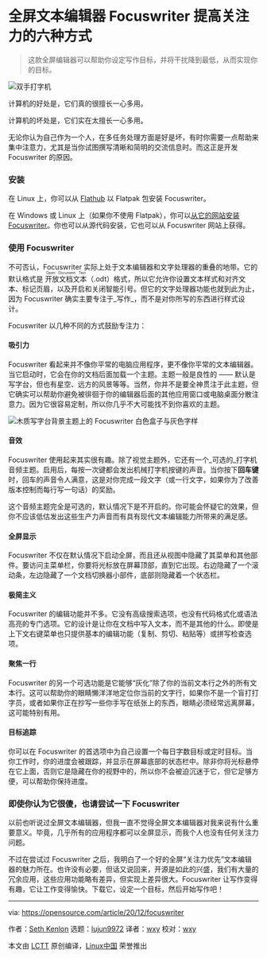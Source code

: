 [#]: collector: (lujun9972)
[#]: translator: (wxy)
[#]: reviewer: ( )
[#]: publisher: ( )
[#]: url: ( )
[#]: subject: (6 ways this fullscreen text editor improves focus)
[#]: via: (https://opensource.com/article/20/12/focuswriter)
[#]: author: (Seth Kenlon https://opensource.com/users/seth)

全屏文本编辑器 Focuswriter 提高关注力的六种方式
======

> 这款全屏编辑器可以帮助你设定写作目标，并将干扰降到最低，从而实现你的目标。

![双手打字机][1]

计算机的好处是，它们真的很擅长一心多用。

计算机的坏处是，它们实在太擅长一心多用。

无论你认为自己作为一个人，在多任务处理方面是好是坏，有时你需要一点帮助来集中注意力，尤其是当你试图撰写清晰和简明的交流信息时。而这正是开发 Focuswriter 的原因。

### 安装

在 Linux 上，你可以从 [Flathub][2] 以 Flatpak 包安装 Focuswriter。

在 Windows 或 Linux 上（如果你不使用 Flatpak），你可以[从它的网站安装 Focuswriter][3]。你也可以从源代码安装，它也可以从 Focuswriter 网站上获得。

### 使用 Focuswriter

不可否认，Focuswriter 实际上处于文本编辑器和文字处理器的重叠的地带。它的默认格式是 <ruby>开放文档文本<rt>Open Document Text</rt></ruby>（.odt）格式，所以它允许你设置文本样式和对齐文本、标记页眉，以及开启和关闭智能引号。但它的文字处理器功能也就到此为止，因为 Focuswriter 确实主要专注于_写作_，而不是对你所写的东西进行样式设计。

Focuswriter 以几种不同的方式鼓励专注力：

#### 吸引力

Focuswriter 看起来并不像你平常的电脑应用程序，更不像你平常的文本编辑器。当它启动时，它会在你的文档后面加载一个主题。主题一般是良性的 —— 默认是写字台，但也有星空、远方的风景等等。当然，你并不是要全神贯注于此主题，但它确实可以帮助你避免被徘徊于你的编辑器后面的其他应用窗口或电脑桌面分散注意力。因为它很容易定制，所以你几乎不大可能找不到你喜欢的主题。

![木质写字台背景主题上的 Focuswriter 白色盒子与灰色字样][4]

#### 音效

Focuswriter 使用起来其实很有趣。除了视觉主题外，它还有一个_可选的_打字机音频主题。启用后，每按一次键都会发出机械打字机按键的声音。当你按下**回车键**时，回车的声音令人满意，这是对你完成一段文字（或一行文字，如果你为了改善版本控制而每行写一句话）的奖励。

这个音频主题完全是可选的，默认情况下是不开启的。你可能会怀疑它的效果，但你不应该低估发出这些生产力声音而有具有现代文本编辑能力所带来的满足感。

#### 全屏显示

Focuswriter 不仅在默认情况下启动全屏，而且还从视图中隐藏了其菜单和其他部件。要访问主菜单栏，你要将光标放在屏幕顶部，直到它出现。右边隐藏了一个滚动条，左边隐藏了一个文档切换器小部件，底部则隐藏着一个状态栏。

#### 极简主义

Focuswriter 的编辑功能并不多。它没有高级搜索选项，也没有代码格式化或语法高亮的专门选项。它的设计是让你在文档中写入文本，而不是其他的什么。即使是上下文右键菜单也只提供基本的编辑功能（复制、剪切、粘贴等）或拼写检查选项。

#### 聚焦一行

Focuswriter 的另一个可选功能是它能够“灰化”除了你的当前文本行之外的所有文本行。这可以帮助你的眼睛懒洋洋地定位你当前的文字行，如果你不是一个盲打打字员，或者如果你正在抄写一些你手写在纸张上的东西，眼睛必须经常远离屏幕，这可能特别有用。

#### 目标追踪

你可以在 Focuswriter 的首选项中为自己设置一个每日字数目标或定时目标。当你工作时，你的进度会被跟踪，并显示在屏幕底部的状态栏中。除非你将光标悬停在它上面，否则它是隐藏在你的视野中的，所以你不会被迫沉迷于它，但它足够方便，可以帮助你保持进度。

### 即使你认为它很傻，也请尝试一下 Focuswriter

以前也听说过全屏文本编辑器，但我一直不觉得全屏文本编辑器对我来说有什么重要意义。毕竟，几乎所有的应用程序都可以全屏显示，而我个人也没有任何关注力问题。

不过在尝试过 Focuswriter 之后，我明白了一个好的全屏“关注力优先”文本编辑器的魅力所在。也许没有必要，但话又说回来，开源是如此的兴盛，我们有大量的冗余应用，这些应用功能略有差异，但实现上差异很大。Focuswriter 让写作变得有趣，它让工作变得愉快。下载它，设定一个目标，然后开始写作吧！

--------------------------------------------------------------------------------

via: https://opensource.com/article/20/12/focuswriter

作者：[Seth Kenlon][a]
选题：[lujun9972][b]
译者：[wxy](https://github.com/wxy)
校对：[wxy](https://github.com/wxy)

本文由 [LCTT](https://github.com/LCTT/TranslateProject) 原创编译，[Linux中国](https://linux.cn/) 荣誉推出

[a]: https://opensource.com/users/seth
[b]: https://github.com/lujun9972
[1]: https://opensource.com/sites/default/files/styles/image-full-size/public/lead-images/typewriter-hands.jpg?itok=oPugBzgv (Typewriter with hands)
[2]: https://flathub.org/apps/details/org.gottcode.FocusWriter
[3]: https://gottcode.org/focuswriter/
[4]: https://opensource.com/sites/default/files/uploads/focuswriter-31_days_focuswriter-opensource.png (Focuswriter white box with gray wording on wooden writing desk background theme)
